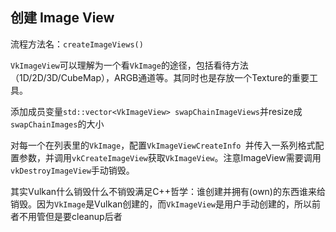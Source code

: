 ## 创建 Image View

流程方法名：`createImageViews()`

`VkImageView`可以理解为一个看`VkImage`的途径，包括看待方法（1D/2D/3D/CubeMap），ARGB通道等。其同时也是存放一个Texture的重要工具。

添加成员变量`std::vector<VkImageView> swapChainImageViews`并resize成`swapChainImages`的大小

对每一个在列表里的`VkImage`，配置`VkImageViewCreateInfo `并传入一系列格式配置参数，并调用`vkCreateImageView`获取`VkImageView`。注意ImageView需要调用`vkDestroyImageView`手动销毁。

其实Vulkan什么销毁什么不销毁满足C++哲学：谁创建并拥有(own)的东西谁来给销毁。因为`VkImage`是Vulkan创建的，而`VkImageView`是用户手动创建的，所以前者不用管但是要cleanup后者

